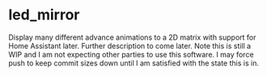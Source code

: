 # led_mirror
Display many different advance animations to a 2D matrix with support for Home Assistant later. Further description to come later.
Note this is still a WIP and I am not expecting other parties to use this software. I may force push to keep commit sizes down until
I am satisfied with the state this is in.
